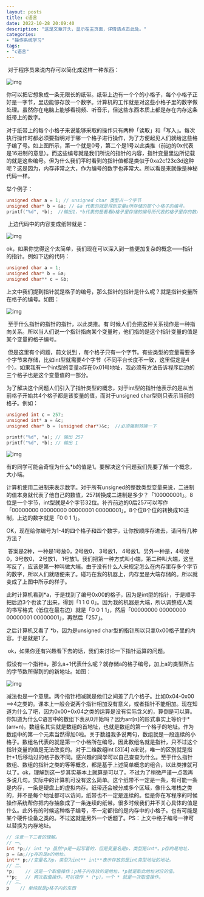 ```yaml
---
layout: posts
title: c语言
date: 2022-10-28 20:09:40
description: "这是文章开头，显示在主页面，详情请点击此处。"
categories: 
- "操作系统学习"
tags:
- "c语言"
---
```



​		对于程序员来说内存可以简化成这样一种东西：<!--more-->

![img](c%E8%AF%AD%E8%A8%80.assets/4d060c3f67c22cd4b07273db00f64708_1440w-6959095.jpg)

​		你可以把它想象成一条无限长的纸带。纸带上边有一个个的小格子，每个小格子正好是一字节，里边能够存放一个数字。计算机的工作就是对这些小格子里的数字做处理。虽然你在电脑上能够看视频、听音乐，但这些东西本质上都是存在内存这条纸带上的数字。

​		对于纸带上的每个小格子来说能够采取的操作只有两种「读取」和「写入」。每次执行操作时都必须要指明对于哪一个格子进行操作，为了方便起见人们就给这些格子编了号。如上图所示，第一个就是0号，第二个是1号以此类推（前边的0x代表是16进制的意思）。而这些编号就是我们所说的指针的内容，指针变量里边所记载的就是这些编号。但为什么我们平时看到的指针值都是类似于0xa2cf23c3d这种呢？这是因为，内存非常之大，作为编号的数字也非常大。所以看是来就像是神秘代码一样。

举个例子：

```c
unsigned char a = 1; // unsigned char 类型占一个字节 
unsigned char* b = &a; // &a 代表的就是得到变量a所存储的那个小格子的编号。             											// 赋值给变量b后，b格子里存的就是a格子的编号。 
printf("%d", *b);  //输出1，*b代表的是看看b格子里存储的编号所代表的格子里存的数是什											么。
```

​		上边代码中的内容变成纸带就是：

![img](c%E8%AF%AD%E8%A8%80.assets/26702ad72a395403ce4c7d02ccd167e4_1440w.jpg)

​		ok，如果你觉得这个太简单，我们现在可以深入到一些更加复杂的概念——指针的指针。例如下边的代码：

```c
unsigned char a = 1;
unsigned char* b = &a;
unsigned char** c = &b;
```

​		上文中我们提到指针就是格子的编号，那么指针的指针是什么呢？就是指针变量所在格子的编号。如图：

![img](c%E8%AF%AD%E8%A8%80.assets/0b6ca6a620fd381b4c2395e134137ae6_1440w.jpg)

​		至于什么指针的指针的指针，以此类推。有 时候人们会把这种关系视作是一种指向关系。所以当人们说一个指针指向某个变量时，他们指的是这个指针变量的值是某个变量的格子编号。

​		但是这里有个问题，前文说到 ，每个格子只有一个字节。有些类型的变量需要多个字节来存储，比如int型就需要4个字节（不同平台长度不一致，这里假定是4个）。如果我有一个int型的变量a存在0x01号地址，我必须有方法告诉程序后边的三个格子也是这个变量值的一部分。

​		为了解决这个问题人们引入了指针类型的概念，对于int型的指针他表示的是从当前格子开始共4个格子都是该变量的值，而对于unsigned char型则只表示当前的格子。例如：

```c
unsigned int c = 257;
unsigned int* a = &c;
unsigned char* b = (unsigned char*)&c;  //必须强制转换一下

printf("%d", *a); // 输出 257
printf("%d", *b); // 输出 1

```

![img](c%E8%AF%AD%E8%A8%80.assets/f18c1c1a62294bc5c45682ea69776e7e_1440w.jpg)



​		有的同学可能会奇怪为什么*b的值是1。要解决这个问题我们先要了解一个概念，大小端。

​		计算机使用二进制来表示数字。对于所有unsigned的整数类型变量来说，二进制的值本身就代表了他自己的数值，257转换成二进制是多少？「100000001」。8位是一个字节，int型就是4个字节32位。补齐前边的0后257可以写作「00000000 00000000 00000001 00000001」。8个位8个位的转换成10进制，上边的数字就是「0 0 1 1」。

​		OK，现在给你编号为1-4的四个格子和四个数字，让你按顺序存进去，请问有几种方法？

​		答案是2种，一种是1号放0，2号放0， 3号放1， 4号放1。另外一种是，4号放0，3号放0， 2号放1， 1号放1。我们把第一种方式叫小端，第二种叫大端，这里写反了，应该是第一种叫做大端。由于没有什么人来规定怎么在内存里存多个字节的数字，所以人们就随便来了。碰巧在我的机器上，内存里是大端存储的。所以就变成了上图中所示的样子。

此时计算机看到*a，于是找到了编号0x00的格子，因为是int型的指针，于是顺手把后边3个也读了出来，得到「1 1 0 0」。因为我的机器是大端，所以调整成人类的书写格式（低位在最右边）就是「0 0 1 1」，然后「00000000 00000000 00000001 00000001」，再然后「257」。

之后计算机又看了 *b，因为是unsigned char型的指针所以只拿0x00格子里的内容。于是就是1了。

​		ok，如果你还有兴趣看下去的话，我们来讨论一下指针运算的问题。

​		假设有一个指针a，那么a+1代表什么呢？就存储a的格子编号，加上a的类型所占的字节数所得到的的新地址。如图：

![img](c%E8%AF%AD%E8%A8%80.assets/04789934874fc4f8c8d8d742d8fa447e_1440w.jpg)



​		减法也是一个意思。两个指针相减就是他们之间差了几个格子。比如0x04-0x00 ==>4之类的。课本上一般会说两个指针相加没有意义，或者指针不能相加。现在知道为什么了吧，因为0x00+0x04之类的运算是没有实际含义的，算倒是可以算。你知道为什么C语言中的数组下表从0开始吗？因为arr[n]的形式事实上等价于*(arr+n)。数组名其实就是数组的首地址，也就是数组的第一个格子的地址。作为数组中的第一个元素当然得加0啦。关于数组我多说两句，数组就是一段连续的小格子。数组名代表的就是第一个小格所在编号。因此数组名就是指针，只不过这个指针变量的值是无法改变的。对于二维数组int [3][4] a来说，唯一的区别就是指针+1后移动过的格子数不同。感兴趣的同学可以自己查查为什么。至于什么指针数组、数组的指针之类的等等概念，都是基于上述简单概念的组合，以此类推就可以了。ok，理解到这一步其实基本上就算是可以了。不过为了稍微严谨一点我再多说几句。实际中的计算机可没有这么简单。这个纸带不一定是一条，有可能一条是内存，一条是硬盘上的虚拟内存。纸带还会被分成多个区域，像什么堆栈之类的，并不是每个地址都可以访问，纸带也不一定是连续的。但是你在写程序的时候操作系统帮你把内存抽象成了一条连续的纸带。很多时候我们并不关心具体的值是什么。此外有的时候这种格子编号，不一定都指的是内存中的小格子。也有可能是某个硬件设备之类的。不过这就是另外一个话题了。PS：上文中格子编号一律可以替换为内存地址。

```c
// 注意一下三者的理解。
// 一、
int *p;// int *p 虽然*p是一起写着的，但是变量名是p，类型是int*。p存的是地址，			  //p是一个指针。
p = &a;//p存的是a的地址。
int** p;//变量名为p，类型为int** int**表示存放的是int类型地址的地址。
// 二、
*p;    // 这是一个取值操作；p格子内存放的是地址，*p就是取此地址对应的值。
**p;   // 两次取值操作。可以视作 *（*p），一个 * 就是一次取值操作。
// 三、
p    // 单纯就是p格子内的东西 
```



